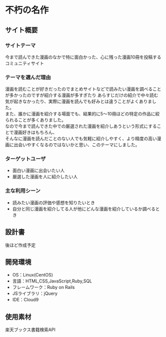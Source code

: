 # 不朽の名作

## サイト概要
### サイトテーマ
今まで読んできた漫画のなかで特に面白かった、心に残った漫画10冊を投稿するコミュニティサイト
​
### テーマを選んだ理由
漫画を読むことが好きだったのでまとめサイトなどで読みたい漫画を調べることが多かったのですが紹介する漫画が多すぎたり
あらすじだけの紹介で中々読む気が起きなかったり、実際に漫画を読んでも好みとは違うことがよくありました。<br>
また、誰かに漫画を紹介する場面でも、結果的に5〜10冊ほどの特定の作品に絞られることが多くありました。<br>
なので今まで読んできた中での厳選された漫画を紹介しあうという形式にすることで漫画好きはもちろん、<br>
そんなに漫画を読んだことのない人でも気軽に紹介しやすく、より精度の高い漫画に出会いやすくなるのではないかと思い、このテーマにしました。
​
### ターゲットユーザ
- 面白い漫画に出会いたい人
- 厳選した漫画を人に紹介したい人
​
### 主な利用シーン
- 読みたい漫画の評価や感想を知りたいとき
- 自分と同じ漫画を紹介してる人が他にどんな漫画を紹介しているか調べるとき
​
## 設計書
後ほど作成予定
​
## 開発環境
- OS：Linux(CentOS)
- 言語：HTML,CSS,JavaScript,Ruby,SQL
- フレームワーク：Ruby on Rails
- JSライブラリ：jQuery
- IDE：Cloud9
​
## 使用素材
楽天ブックス書籍検索API